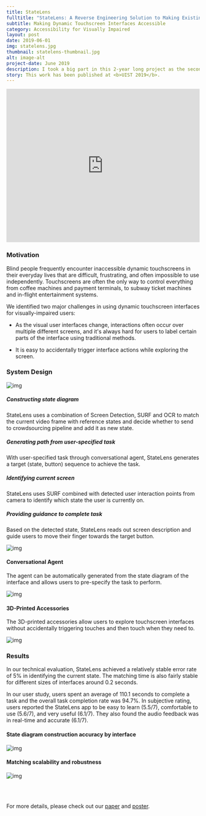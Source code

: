 ```yaml
---
title: StateLens
fulltitle: "StateLens: A Reverse Engineering Solution to Making Existing Dynamic Touchscreens Accessible"
subtitle: Making Dynamic Touchscreen Interfaces Accessible
category: Accessibility for Visually Impaired
layout: post
date: 2019-06-01
img: statelens.jpg
thumbnail: statelens-thumbnail.jpg
alt: image-alt
project-date: June 2019
description: I took a big part in this 2-year long project as the second author of the paper, and contributed substantially in every phase of the project - from brainstorming, to the ideation and implementation of the computer vision pipeline, then to iterations and refinements, and finally technical evaluations and user study. 
story: This work has been published at <b>UIST 2019</b>. 
---
```


<iframe width="100%" height="400" src="https://www.youtube.com/embed/Kbw9YbtJdwY" frameborder="0" allow="accelerometer; autoplay; encrypted-media; gyroscope; picture-in-picture" allowfullscreen></iframe>

### Motivation

Blind people frequently encounter inaccessible dynamic touchscreens in their everyday lives that are difficult, frustrating, and often impossible to use independently. Touchscreens are often the only way to control everything from coffee machines and payment terminals, to subway ticket machines and in-flight entertainment systems.

We identified two major challenges in using dynamic touchscreen interfaces for visually-impaired users: 

- As the visual user interfaces change, interactions often occur over multiple different screens, and it's always hard for users to label certain parts of the interface using traditional methods. 

- It is easy to accidentally trigger interface actions while exploring the screen. 

### System Design

![img]({{site.baseurl}}/img/projects/statelens/system-design.png)

##### **Constructing state diagram**

StateLens uses a combination of Screen Detection, SURF and OCR to match the current video frame with reference states and decide whether to send to crowdsourcing pipeline and add it as new state.

##### **Generating path from user-specified task**

With user-specified task through conversational agent, StateLens generates a target (state, button) sequence to achieve the task.

##### **Identifying current screen**

StateLens uses SURF combined with detected user interaction points from camera to identify which state the user is currently on.

##### **Providing guidance to complete task**

Based on the detected state, StateLens reads out screen description and guide users to move their finger towards the target button.

![img]({{site.baseurl}}/img/projects/statelens/example-diagram.jpg)

#### Conversational Agent

The agent can be automatically generated from the state diagram of the interface and allows users to pre-specify the task to perform.

![img]({{site.baseurl}}/img/projects/statelens/conversational-agent.jpg)

#### 3D-Printed Accessories

The 3D-printed accessories allow users to explore touchscreen interfaces without accidentally triggering touches and then touch when they need to.

![img]({{site.baseurl}}/img/projects/statelens/design-interventions.png)

### Results

In our technical evaluation, StateLens achieved a relatively stable error rate of 5% in identifying the current state. The matching time is also fairly stable for different sizes of interfaces around 0.2 seconds.

In our user study, users spent an average of 110.1 seconds  to complete a task and the overall task completion rate was 94.7%. In subjective rating, users reported the StateLens app to be  easy to learn (5.5/7), comfortable to use (5.6/7), and very useful (6.1/7). They also found the audio feedback was in real-time and accurate (6.1/7).

#### State diagram construction accuracy by interface

![img]({{site.baseurl}}/img/projects/statelens/result-table.png)

#### Matching scalability and robustness

![img]({{site.baseurl}}/img/projects/statelens/scalability-robustness.jpg)

<br><br>

For more details, please check out our [paper]({{site.baseurl}}/files/papers/StateLens_UIST2019_Accessible.pdf) and [poster]({{site.baseurl}}/files/projects/statelens/poster.pdf).






